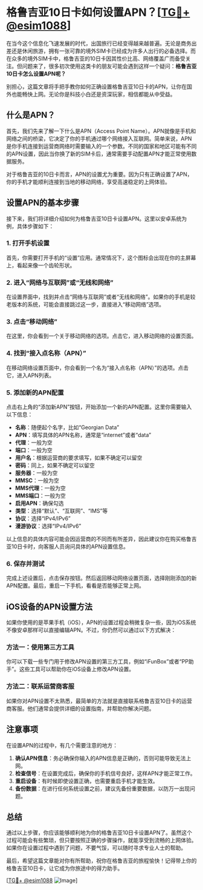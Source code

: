 # 格鲁吉亚10日卡如何设置APN？[[TG💪+ @esim1088](https://t.me/s/esim1088)]

在当今这个信息化飞速发展的时代，出国旅行已经变得越来越普遍。无论是商务出差还是休闲旅游，拥有一张可靠的境外SIM卡已经成为许多人出行的必备选择。而在众多的境外SIM卡中，格鲁吉亚的10日卡因其性价比高、网络覆盖广而备受关注。但问题来了，很多初次使用这类卡的朋友可能会遇到这样一个疑问：**格鲁吉亚10日卡怎么设置APN呢？**

别担心，这篇文章将手把手教你如何正确设置格鲁吉亚10日卡的APN，让你在国外也能畅快上网。无论你是科技小白还是资深玩家，相信都能从中受益。

## 什么是APN？

首先，我们先来了解一下什么是APN（Access Point Name）。APN就像是手机和网络之间的桥梁，它决定了你的手机通过哪个网络接入互联网。简单来说，APN是你手机连接到运营商网络时需要输入的一个参数。不同的国家和地区可能有不同的APN设置，因此当你换了新的SIM卡后，通常需要手动配置APN才能正常使用数据服务。

对于格鲁吉亚的10日卡而言，APN的设置尤为重要。因为只有正确设置了APN，你的手机才能顺利连接到当地的移动网络，享受高速稳定的上网体验。

## 设置APN的基本步骤

接下来，我们将详细介绍如何为格鲁吉亚10日卡设置APN。这里以安卓系统为例，具体步骤如下：

### 1. 打开手机设置

首先，你需要打开手机的“设置”应用。通常情况下，这个图标会出现在你的主屏幕上，看起来像一个齿轮形状。

### 2. 进入“网络与互联网”或“无线和网络”

在设置界面中，找到并点击“网络与互联网”或者“无线和网络”。如果你的手机是较老版本的系统，可能会直接跳过这一步，直接进入“移动网络”选项。

### 3. 点击“移动网络”

在这里，你会看到一个关于移动网络的选项。点击它，进入移动网络的设置页面。

### 4. 找到“接入点名称（APN）”

在移动网络设置页面中，你会看到一个名为“接入点名称（APN）”的选项。点击它，进入APN列表。

### 5. 添加新的APN配置

点击右上角的“添加新APN”按钮，开始添加一个新的APN配置。这里你需要输入以下信息：

- **名称**：随便起个名字，比如“Georgian Data”
- **APN**：填写具体的APN名称，通常是“internet”或者“data”
- **代理**：一般为空
- **端口**：一般为空
- **用户名**：根据运营商的要求填写，如果不确定可以留空
- **密码**：同上，如果不确定可以留空
- **服务器**：一般为空
- **MMSC**：一般为空
- **MMS代理**：一般为空
- **MMS端口**：一般为空
- **启用APN**：确保勾选
- **类型**：选择“默认”、“互联网”、“IMS”等
- **协议**：选择“IPv4/IPv6”
- **漫游协议**：选择“IPv4/IPv6”

以上信息的具体内容可能会因运营商的不同而有所差异，因此建议你在购买格鲁吉亚10日卡时，向客服人员询问具体的APN设置信息。

### 6. 保存并测试

完成上述设置后，点击保存按钮。然后返回移动网络设置页面，选择刚刚添加的新APN配置。最后，重启一下手机，看看是否能够正常上网。

## iOS设备的APN设置方法

如果你使用的是苹果手机（iOS），APN的设置过程会稍微复杂一些，因为iOS系统不像安卓那样可以直接编辑APN。不过，你仍然可以通过以下方式解决：

### 方法一：使用第三方工具

你可以下载一些专门用于修改APN设置的第三方工具，例如“iFunBox”或者“PP助手”。这些工具可以帮助你在iOS设备上修改APN设置。

### 方法二：联系运营商客服

如果你对APN设置不太熟悉，最简单的方法就是直接联系格鲁吉亚10日卡的运营商客服。他们通常会提供详细的设置指南，并帮助你解决问题。

## 注意事项

在设置APN的过程中，有几个需要注意的地方：

1. **确认APN信息**：务必确保你输入的APN信息是正确的，否则可能导致无法上网。
2. **检查信号**：在设置完成后，确保你的手机信号良好，这样APN才能正常工作。
3. **重启设备**：有时候即使设置正确，也需要重启手机才能生效。
4. **备份数据**：在进行任何系统设置之前，建议先备份重要数据，以防万一出现问题。

## 总结

通过以上步骤，你应该能够顺利地为你的格鲁吉亚10日卡设置APN了。虽然这个过程可能会有些繁琐，但只要按照正确的步骤操作，就能享受到流畅的上网体验。如果你在设置过程中遇到了问题，不要气馁，可以随时寻求专业人士的帮助。

最后，希望这篇文章能对你有所帮助，祝你在格鲁吉亚的旅程愉快！记得带上你的格鲁吉亚10日卡，让它成为你旅途中的得力助手。

[[TG💪+ @esim1088](https://t.me/s/esim1088) ![Image](https://i.postimg.cc/4NQfJmqS/Snipaste-2025-05-13-00-14-12.png)]